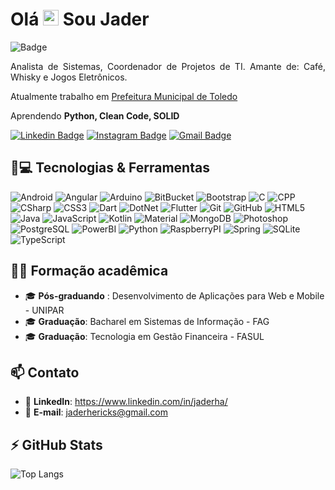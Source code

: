 <h1 align = "justify"> Olá <img src="https://media.giphy.com/media/hvRJCLFzcasrR4ia7z/giphy.gif" width="25px"> Sou Jader</h1>

![Badge](https://img.shields.io/badge/IT-Analyst-cyan)

<p align = "justify">Analista de Sistemas, Coordenador de Projetos de TI. Amante de: Café, Whisky e Jogos Eletrônicos.</p>

Atualmente trabalho em [Prefeitura Municipal de Toledo](https://www.toledo.pr.gov.br)

Aprendendo **Python, Clean Code, SOLID**


[![Linkedin Badge](https://img.shields.io/badge/LinkedIn-0077B5?style=for-the-badge&logo=linkedin&logoColor=white&link=https://www.linkedin.com/in/jadernanschau/)](https://www.linkedin.com/in/jadernanschau/)
[![Instagram Badge](https://img.shields.io/badge/Instagram-E4405F?style=for-the-badge&logo=instagram&logoColor=white&link=https://www.instagram.com/jaderha/?hl=pt-br)](https://instagram.com/jaderha)
[![Gmail Badge](https://img.shields.io/badge/Gmail-D14836?style=for-the-badge&logo=gmail&logoColor=white&link=mailto:jaderhericksl@gmail.com)](mailto:jaderhericks@gmail.com)

## 🚀💻 Tecnologias & Ferramentas

![Android](https://img.shields.io/badge/Android-3DDC84?style=for-the-badge&logo=android&logoColor=white&link=developer.android.com)
![Angular](https://img.shields.io/badge/Angular-DD0031?style=for-the-badge&logo=angular&logoColor=white)
![Arduino](https://img.shields.io/badge/Arduino-00979D?style=for-the-badge&logo=Arduino&logoColor=white)
![BitBucket](https://img.shields.io/badge/Bitbucket-0747a6?style=for-the-badge&logo=bitbucket&logoColor=white)
![Bootstrap]( 	https://img.shields.io/badge/Bootstrap-563D7C?style=for-the-badge&logo=bootstrap&logoColor=white)
![C](https://img.shields.io/badge/C-00599C?style=for-the-badge&logo=c&logoColor=white)
![CPP](https://img.shields.io/badge/C%2B%2B-00599C?style=for-the-badge&logo=c%2B%2B&logoColor=white)
![CSharp](https://img.shields.io/badge/C%23-239120?style=for-the-badge&logo=c-sharp&logoColor=white)
![CSS3](https://img.shields.io/badge/CSS3-1572B6?style=for-the-badge&logo=css3&logoColor=white)
![Dart](https://img.shields.io/badge/Dart-0175C2?style=for-the-badge&logo=dart&logoColor=white)
![DotNet](https://img.shields.io/badge/.NET-512BD4?style=for-the-badge&logo=dotnet&logoColor=white)
![Flutter](https://img.shields.io/badge/Flutter-02569B?style=for-the-badge&logo=flutter&logoColor=white)
![Git](https://img.shields.io/badge/GIT-E44C30?style=for-the-badge&logo=git&logoColor=white)
![GitHub](https://img.shields.io/badge/GitHub-100000?style=for-the-badge&logo=github&logoColor=white)
![HTML5](https://img.shields.io/badge/HTML5-E34F26?style=for-the-badge&logo=html5&logoColor=white)
![Java](https://img.shields.io/badge/Java-ED8B00?style=for-the-badge&logo=java&logoColor=white)
![JavaScript](https://img.shields.io/badge/JavaScript-323330?style=for-the-badge&logo=javascript&logoColor=F7DF1E)
![Kotlin](https://img.shields.io/badge/Kotlin-0095D5?&style=for-the-badge&logo=kotlin&logoColor=white)
![Material](https://img.shields.io/badge/material%20design-757575?style=for-the-badge&logo=material%20design&logoColor=white)
![MongoDB](https://img.shields.io/badge/MongoDB-4EA94B?style=for-the-badge&logo=mongodb&logoColor=white)
![Photoshop](https://img.shields.io/badge/Adobe%20Photoshop-31A8FF?style=for-the-badge&logo=Adobe%20Photoshop&logoColor=black)
![PostgreSQL](https://img.shields.io/badge/PostgreSQL-316192?style=for-the-badge&logo=postgresql&logoColor=white)
![PowerBI](https://img.shields.io/badge/PowerBI-F2C811?style=for-the-badge&logo=Power%20BI&logoColor=white)
![Python](https://img.shields.io/badge/Python-FFD43B?style=for-the-badge&logo=python&logoColor=blue)
![RaspberryPI](https://img.shields.io/badge/Raspberry%20Pi-A22846?style=for-the-badge&logo=Raspberry%20Pi&logoColor=white)
![Spring](https://img.shields.io/badge/Spring-6DB33F?style=for-the-badge&logo=spring&logoColor=white)
![SQLite](https://img.shields.io/badge/SQLite-07405E?style=for-the-badge&logo=sqlite&logoColor=white)
![TypeScript](https://img.shields.io/badge/TypeScript-007ACC?style=for-the-badge&logo=typescript&logoColor=white)

## 👨‍🎓 Formação acadêmica

- 🎓 <b>Pós-graduando</b> : Desenvolvimento de Aplicações para Web e Mobile - UNIPAR
- 🎓 <b>Graduação</b>: Bacharel em Sistemas de Informação - FAG
- 🎓 <b>Graduação</b>: Tecnologia em Gestão Financeira - FASUL

## 📫 Contato

- 🔗 <b>LinkedIn</b>: https://www.linkedin.com/in/jaderha/
- 📧 <b>E-mail</b>: jaderhericks@gmail.com

## ⚡ GitHub Stats

![Top Langs](https://github-readme-stats.vercel.app/api/top-langs/?username=jaderha&hide=TeX&layout=compact)
